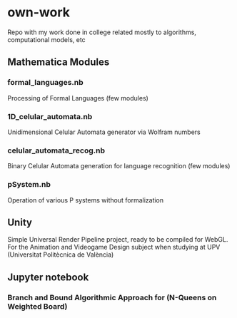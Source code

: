 # own-work
Repo with my work done in college related mostly to algorithms, computational models, etc


## Mathematica Modules
### formal_languages.nb
Processing of Formal Languages (few modules)
### 1D_celular_automata.nb
Unidimensional Celular Automata generator via Wolfram numbers
### celular_automata_recog.nb
Binary Celular Automata generation for language recognition (few modules)
### pSystem.nb
Operation of various P systems without formalization


## Unity
Simple Universal Render Pipeline project, ready to be compiled for WebGL.
For the Animation and Videogame Design subject when studying at UPV (Universitat Politècnica de València)


## Jupyter notebook
### Branch and Bound Algorithmic Approach for (N-Queens on Weighted Board)